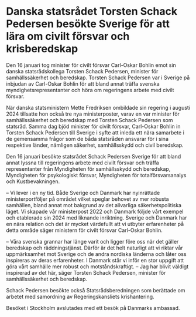 # Danska statsrådet Torsten Schack Pedersen besökte Sverige för att lära om civilt försvar och krisberedskap

Den 16 januari tog minister för civilt försvar Carl-Oskar Bohlin emot sin danska statsrådskollega Torsten Schack Pedersen, minister för samhällssäkerhet och beredskap. Torsten Schack Pedersen var i Sverige på inbjudan av Carl-Oskar Bohlin för att bland annat träffa svenska myndighetsrepresentanter och höra om regeringens arbete med civilt försvar.

När danska statsministern Mette Fredriksen ombildade sin regering i augusti 2024 tillsatte hon också tre nya ministerposter, varav en var minister för samhällssäkerhet och beredskap med Torsten Schack Pedersen som statsråd. Samma dag bjöd minister för civilt försvar, Carl-Oskar Bohlin in Torsten Schack Pedersen till Sverige i syfte att inleda ett nära samarbete i de gemensamma frågor som de båda statsråden ansvarar för i sina respektive länder, nämligen säkerhet, samhällsskydd och civil beredskap.

Den 16 januari besökte statsrådet Schack Pedersen Sverige för att bland annat lyssna till regeringens arbete med civilt försvar och träffa representanter från Myndigheten för samhällsskydd och beredskap, Myndigheten för psykologiskt försvar, Myndigheten för totalförsvarsanalys och Kustbevakningen.

– Vi lever i en ny tid. Både Sverige och Danmark har nyinrättade ministerportföljer på området vilket speglar behovet av mer robusta samhällen, bland annat mot bakgrund av det allvarliga säkerhetspolitiska läget. Vi skapade vår ministerpost 2022 och Danmark följde vårt exempel och etablerade sin 2024 med liknande inriktning. Sverige och Danmark har en nära relation och det är mycket värdefullt att vi utbyter erfarenheter på detta område säger ministern för civilt försvar Carl-Oskar Bohlin.

– Våra svenska grannar har länge varit och ligger före oss när det gäller beredskap och räddningstjänst. Därför är det helt naturligt att vi riktar vår uppmärksamhet mot Sverige och de andra nordiska länderna och låter oss inspireras av deras erfarenheter. I Danmark står vi inför en stor uppgift att göra vårt samhälle mer robust och motståndskraftigt. – Jag har blivit väldigt inspirerad av det här, säger Torsten Schack Pedersen, minister för samhällssäkerhet och beredskap.

Schack Pedersen besökte också Statsrådsberedningen som berättade om arbetet med samordning av Regeringskansliets krishantering.

Besöket i Stockholm avslutades med ett besök på Danmarks ambassad.
